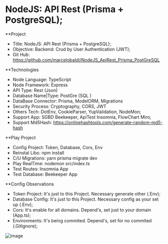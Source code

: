 # NodeJS: API Rest (Prisma + PostgreSQL);
**Project
- Title:                NodeJS:  API Rest (Prisma + PostgreSQL);
- Objective:            Backend: Crud by User Authentication (JWT);
- Git Hub:              https://github.com/marcelobaldi/NodeJS_ApiRest_Prisma_PostGreSQL

**Technologies        
- Node Language:        TypeScript
- Node Framework:       Express
- API Type:             Rest    (Json)
- Database Name|Type:   PostGre (SQL )
- DataBase Connector:   Prisma, ModelORM, Migrations
- Security Process:     Cryptography, CORS, JWT  
- Others Tech:          DotEnv, CookieParser, YupValidation, NodeMon;    
- Support App:          SGBD Beekeeper, ApiTest Insomnia, FlowChart Miro;
- Support Md5Hash:      https://onlinehashtools.com/generate-random-md5-hash

**Play Project
- Config Project:       Token, Database, Cors, Env      
- Reinstal Libs:        npm install                  
- C/U Migrations:       yarn prisma migrate dev 
- Play RealTime:        nodemon src/index.ts 
- Test Routes:          Insomnia  App
- Test Database:        Beekeeper App

**Config Observations
- Token Project:        It's just to this Project.      Necessary generate other (.Env);
- Database Config:      It's just to this Project.      Necessary config as your set up (.Env);
- Cors:                 It's enable for all domains.    Depend's, set just to your domain (App.ts);
- Environments:         It's being commited.            Depend's, set for no commited (.GitIgnore);

![image](https://github.com/user-attachments/assets/9c7cdda3-4b9c-448d-b453-fb55289be858)

